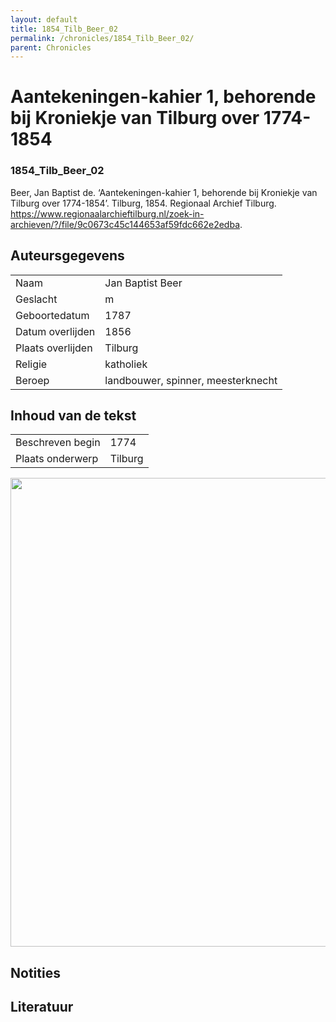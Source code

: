 ```yaml
---
layout: default
title: 1854_Tilb_Beer_02
permalink: /chronicles/1854_Tilb_Beer_02/
parent: Chronicles
--- 
```



# Aantekeningen-kahier 1, behorende bij Kroniekje van Tilburg over 1774-1854 

### 1854_Tilb_Beer_02 

Beer, Jan Baptist de. ‘Aantekeningen-kahier 1, behorende bij Kroniekje van Tilburg over 1774-1854’. Tilburg, 1854. Regionaal Archief Tilburg. https://www.regionaalarchieftilburg.nl/zoek-in-archieven/?/file/9c0673c45c144653af59fdc662e2edba. 

## Auteursgegevens 

| | | 
| --------------- | --------------- | 
| Naam | Jan Baptist Beer | 
| Geslacht | m | 
| Geboortedatum | 1787 | 
| Datum overlijden | 1856 | 
| Plaats overlijden | Tilburg | 
| Religie | katholiek | 
| Beroep | landbouwer, spinner, meesterknecht | 

## Inhoud van de tekst 

| | | 
| --------------- | --------------- | 
| Beschreven begin | 1774 | 
| Plaats onderwerp | Tilburg | 

[<img src="..\..\barplots_chronicles\1854_Tilb_Beer_02.jpg" width="750"/>](..\..\barplots_chronicles\1854_Tilb_Beer_02.jpg) 

## Notities 

## Literatuur 

